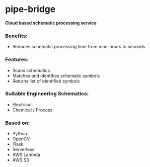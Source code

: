 # pipe-bridge

__Cloud based schematic processing service__

### Benefits:
+ Reduces schematic processing time from man-hours to seconds

### Features:
+ Scans schematics
+ Matches and identifies schematic symbols
+ Returns list of identified symbols

### Suitable Engineering Schematics:
+ Electrical
+ Chemical / Process

### Based on:
+ Python
+ OpenCV
+ Flask
+ Serverless
+ AWS Lambda
+ AWS S3




